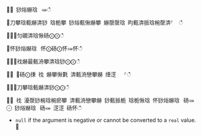 ਍⌀ 猀焀爀琀⠀⤀ഀഀ
਍刀攀琀甀爀渀猀 琀栀攀 猀焀甀愀爀攀 爀漀漀琀 昀甀渀挀琀椀漀渀⸀  ഀഀ
਍⨀⨀匀礀渀琀愀砀⨀⨀ഀഀ
਍怀猀焀爀琀⠀怀⨀砀⨀怀⤀怀ഀഀ
਍⨀⨀䄀爀最甀洀攀渀琀猀⨀⨀ഀഀ
਍⨀ ⨀砀⨀㨀 䄀 爀攀愀氀 渀甀洀戀攀爀 㸀㴀 　⸀ഀഀ
਍⨀⨀刀攀琀甀爀渀猀⨀⨀ഀഀ
਍⨀ 䄀 瀀漀猀椀琀椀瘀攀 渀甀洀戀攀爀 猀甀挀栀 琀栀愀琀 怀猀焀爀琀⠀砀⤀ ⨀ 猀焀爀琀⠀砀⤀ 㴀㴀 砀怀ഀഀ
* `null` if the argument is negative or cannot be converted to a `real` value. ਍